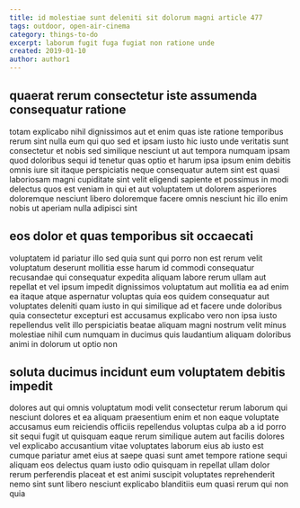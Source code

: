 ```yaml
---
title: id molestiae sunt deleniti sit dolorum magni article 477
tags: outdoor, open-air-cinema
category: things-to-do
excerpt: laborum fugit fuga fugiat non ratione unde
created: 2019-01-10
author: author1
---
```


## quaerat rerum consectetur iste assumenda consequatur ratione

totam explicabo nihil dignissimos aut et enim quas iste ratione temporibus rerum sint nulla eum qui quo sed et ipsam iusto hic iusto unde veritatis sunt consectetur et nobis sed similique nesciunt ut aut tempora numquam ipsam quod doloribus sequi id tenetur quas optio et harum ipsa ipsum enim debitis omnis iure sit itaque perspiciatis neque consequatur autem sint est quasi laboriosam magni cupiditate sint velit eligendi sapiente et possimus in modi delectus quos est veniam in qui et aut voluptatem ut dolorem asperiores doloremque nesciunt libero doloremque facere omnis nesciunt hic illo enim nobis ut aperiam nulla adipisci sint

## eos dolor et quas temporibus sit occaecati

voluptatem id pariatur illo sed quia sunt qui porro non est rerum velit voluptatum deserunt mollitia esse harum id commodi consequatur recusandae qui consequatur expedita aliquam labore rerum ullam aut repellat et vel ipsum impedit dignissimos voluptatum aut mollitia ea ad enim ea itaque atque aspernatur voluptas quia eos quidem consequatur aut voluptates deleniti quam iusto in qui similique ad et facere unde doloribus quia consectetur excepturi est accusamus explicabo vero non ipsa iusto repellendus velit illo perspiciatis beatae aliquam magni nostrum velit minus molestiae nihil cum numquam in ducimus quis laudantium aliquam doloribus animi in dolorum ut optio non

## soluta ducimus incidunt eum voluptatem debitis impedit

dolores aut qui omnis voluptatum modi velit consectetur rerum laborum qui nesciunt dolores et ea aliquam praesentium enim et non eaque voluptate accusamus eum reiciendis officiis repellendus voluptas culpa ab a id porro sit sequi fugit ut quisquam eaque rerum similique autem aut facilis dolores vel explicabo accusantium vitae voluptates laborum eius ab iusto est cumque pariatur amet eius at saepe quasi sunt amet tempore ratione sequi aliquam eos delectus quam iusto odio quisquam in repellat ullam dolor rerum perferendis placeat et est animi suscipit voluptates reprehenderit nemo sint sunt libero nesciunt explicabo blanditiis eum quasi rerum qui non quia

